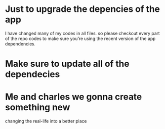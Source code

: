 # Just to upgrade the depencies of the app


I have changed many of my codes in all files. so please checkout every part of the repo codes to make sure you're using the recent version of the app dependencies.

# Make sure to update all of the dependecies

# Me and charles we gonna create something new

changing the real-life into a better place 